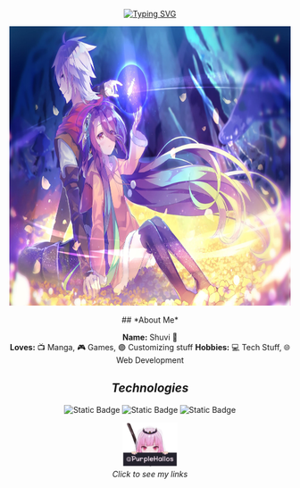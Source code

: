 <div align="center">


[![Typing SVG](https://readme-typing-svg.demolab.com?font=Fira+Code&duration=3000&color=F4C9DC&center=true&vCenter=true&multiline=true&repeat=false&random=false&width=435&height=100&lines=Yahallo+~+Welcome+to+my+github+💜)](https://git.io/typing-svg)
<p align="center">
  <img src="images/pg.jpg" height="500px"alt="background"/>
</p>
## *About Me*

**Name:** Shuvi 👋  
**Loves:** 📺 Manga, 🎮 Games, 🟣 Customizing stuff
**Hobbies:** 💻 Tech Stuff, 🌐 Web Development



## ***Technologies***

![Static Badge](https://img.shields.io/badge/HTML5-%23E34F26?style=flat&logo=html5&logoColor=white)
![Static Badge](https://img.shields.io/badge/CSS3-%231572B6?style=flat&logo=css3&logoColor=white)
![Static Badge](https://img.shields.io/badge/Github-%23181717?style=flat&logo=github)





<p align="center">
  <a href="https://links.purpleyard.xyz/" target="_blank">
    <img src="https://raw.githubusercontent.com/PurpleHallos/PurpleHallos/main/assets/username.png" width="20%" alt="Username"/>
  </a>
  <br>
  <em>Click to see my links</em>
</p>


</div>
